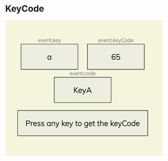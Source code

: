 # KeyCode


![enter image description here](https://raw.githubusercontent.com/SoftJavascript/KeyCode/main/readmePic/1.png)
